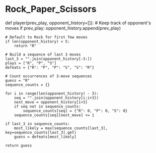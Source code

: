 # Rock_Paper_Scissors

def player(prev_play, opponent_history=[]):
    # Keep track of opponent's moves
    if prev_play:
        opponent_history.append(prev_play)

    # Default to Rock for first few moves
    if len(opponent_history) < 5:
        return "R"

    # Build a sequence of last 3 moves
    last_3 = "".join(opponent_history[-3:])
    plays = ["R", "P", "S"]
    defeats = {"R": "P", "P": "S", "S": "R"}

    # Count occurrences of 3-move sequences
    guess = "R"
    sequence_counts = {}

    for i in range(len(opponent_history) - 3):
        seq = "".join(opponent_history[i:i+3])
        next_move = opponent_history[i+3]
        if seq not in sequence_counts:
            sequence_counts[seq] = {"R": 0, "P": 0, "S": 0}
        sequence_counts[seq][next_move] += 1

    if last_3 in sequence_counts:
        most_likely = max(sequence_counts[last_3], key=sequence_counts[last_3].get)
        guess = defeats[most_likely]

    return guess

